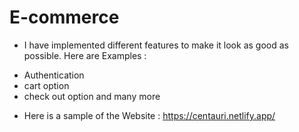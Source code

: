 # E-commerce
* I have implemented different features to make it look as good as possible. Here are Examples :
- Authentication
- cart option
- check out option 
and many more
* Here is a sample of the Website : https://centauri.netlify.app/
